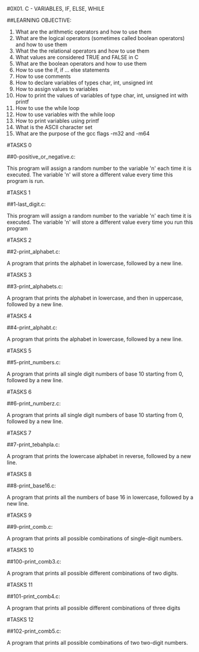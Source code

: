 #0X01. C - VARIABLES, IF, ELSE, WHILE                                                             
                                                                                                   
##LEARNING OBJECTIVE:                                                                                         
                                                                                                   
1. What are the arithmetic operators and how to use them                                          
2. What are the logical operators (sometimes called boolean operators) and how to use them        
3. What the the relational operators and how to use them                                          
4. What values are considered TRUE and FALSE in C                                                 
5. What are the boolean operators and how to use them                                             
6. How to use the if, if ... else statements                                                      
7. How to use comments                                                                            
8. How to declare variables of types char, int, unsigned int                                      
9. How to assign values to variables                                                              
10. How to print the values of variables of type char, int, unsigned int with printf              
11. How to use the while loop                                                                     
12. How to use variables with the while loop                                                      
13. How to print variables using printf                                                           
14. What is the ASCII character set                                                               
15. What are the purpose of the gcc flags -m32 and -m64                                           
                                                                                                   
#TASKS 0                                                                                          
                                                                                                   
##0-positive_or_negative.c:                                                                       
                                                                                                   
This program will assign a random number to the variable 'n' each time it is executed. 
The variable 'n' will store a different value every time this program is run.

#TASKS 1

##1-last_digit.c:

This program will assign a random number to the variable 'n' each time it is executed. 
The variable 'n' will store a different value every time you run this program

#TASKS 2

##2-print_alphabet.c:

A program that prints the alphabet in lowercase, followed by a new line.

#TASKS 3

##3-print_alphabets.c:

A program that prints the alphabet in lowercase, and then in uppercase, followed by a new line.

#TASKS 4

##4-print_alphabt.c:

A program that prints the alphabet in lowercase, followed by a new line.

#TASKS 5

##5-print_numbers.c:

A program that prints all single digit numbers of base 10 starting from 0, followed by a new line.

#TASKS 6

##6-print_numberz.c:

A program that prints all single digit numbers of base 10 starting from 0, followed by a new line.

#TASKS 7

##7-print_tebahpla.c:

A program that prints the lowercase alphabet in reverse, followed by a new line.

#TASKS 8

##8-print_base16.c:

A program that prints all the numbers of base 16 in lowercase, followed by a new line.

#TASKS 9

##9-print_comb.c:

A program that prints all possible combinations of single-digit numbers.

#TASKS 10

##100-print_comb3.c:

A program that prints all possible different combinations of two digits.

#TASKS 11

##101-print_comb4.c:

A program that prints all possible different combinations of three digits

#TASKS 12

##102-print_comb5.c:

A program that prints all possible combinations of two two-digit numbers.



